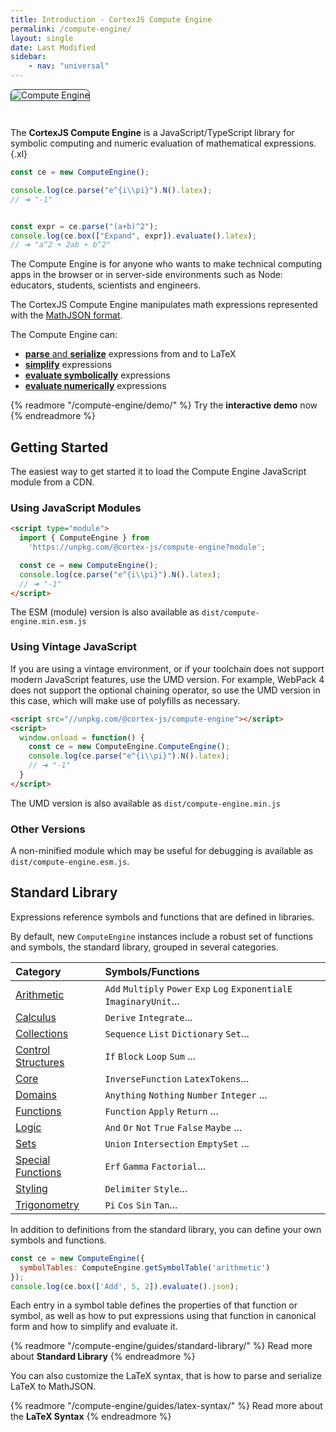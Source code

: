 ```yaml
---
title: Introduction - CortexJS Compute Engine
permalink: /compute-engine/
layout: single
date: Last Modified
sidebar:
    - nav: "universal"
---
```


<img alt="Compute Engine" class='full-width' src='/assets/Compute-Engine-2.jpg' style='border-radius:8px 8px 0 0 ; border:1px solid #203346; margin-bottom: 2em'>

The **CortexJS Compute Engine** is a JavaScript/TypeScript library for symbolic
computing and numeric evaluation of mathematical expressions.{.xl}

```ts
const ce = new ComputeEngine();

console.log(ce.parse("e^{i\\pi}").N().latex);
// ➔ "-1"


const expr = ce.parse("(a+b)^2");
console.log(ce.box(["Expand", expr]).evaluate().latex);
// ➔ "a^2 + 2ab + b^2"

```

The Compute Engine is for anyone who wants to make technical computing apps 
in the browser or in server-side environments such as Node: educators, 
students, scientists and engineers.

The CortexJS Compute Engine manipulates math expressions represented with the <a href ="/math-json/">MathJSON format</a>.


The Compute Engine can:
- <a href="/compute-engine/guides/latex-syntax/">**parse** and **serialize**</a> expressions from and to LaTeX
- <a href="/compute-engine/guides/simplify/">**simplify**</a> expressions
- <a href="/compute-engine/guides/evaluate/">**evaluate symbolically**</a> expressions
- <a href="/compute-engine/guides/numeric-evaluation/">**evaluate numerically**</a> expressions

{% readmore "/compute-engine/demo/" %}
Try the **interactive demo** now
{% endreadmore %}


## Getting Started

The easiest way to get started it to load the Compute Engine JavaScript module
from a CDN.


### Using JavaScript Modules

```html
<script type="module">
  import { ComputeEngine } from 
    'https://unpkg.com/@cortex-js/compute-engine?module';

  const ce = new ComputeEngine();
  console.log(ce.parse("e^{i\\pi}").N().latex);
  // ➔ "-1"
</script>

```

The ESM (module) version is also available as `dist/compute-engine.min.esm.js` 


### Using Vintage JavaScript

If you are using a vintage environment, or if your toolchain does not support
modern JavaScript features, use the UMD version. For example, WebPack 4 does 
not support the optional chaining operator, so use the UMD version in this case,
which will make use of polyfills as necessary.


```html
<script src="//unpkg.com/@cortex-js/compute-engine"></script>
<script>
  window.onload = function() {
    const ce = new ComputeEngine.ComputeEngine();
    console.log(ce.parse("e^{i\\pi}").N().latex);
    // ➔ "-1"
  }
</script>
```
The UMD version is also available as `dist/compute-engine.min.js` 

### Other Versions

A non-minified module which may  be useful for debugging is available as
`dist/compute-engine.esm.js`.

## Standard Library

Expressions reference symbols and functions that are defined in libraries.

By default, new `ComputeEngine` instances include a robust set of
functions and symbols, the standard library, grouped in several categories.

<div class=symbols-table>

| Category | Symbols/Functions |
|:---|:---|
| [Arithmetic](/compute-engine/reference/arithmetic/) | `Add` `Multiply` `Power` `Exp` `Log` `ExponentialE` `ImaginaryUnit`...|
| [Calculus](/compute-engine/reference/calculus/) | `Derive` `Integrate`...|
| [Collections](/compute-engine/reference/collections/)| `Sequence` `List` `Dictionary` `Set`... |
| [Control Structures](/compute-engine/reference/control-structures/) | `If` `Block` `Loop` `Sum`  ... |
| [Core](/compute-engine/reference/core/) |`InverseFunction` `LatexTokens`... |
| [Domains](/compute-engine/reference/domains/) | `Anything` `Nothing` `Number` `Integer` ... |
| [Functions](/compute-engine/reference/functions/) | `Function` `Apply` `Return`  ... |
| [Logic](/compute-engine/reference/logic/) |`And` `Or` `Not` `True` `False` `Maybe` ...|
| [Sets](/compute-engine/reference/sets/) | `Union` `Intersection` `EmptySet` ...|
| [Special Functions](/compute-engine/reference/special-functions/) | `Erf` `Gamma` `Factorial`...|
| [Styling](/compute-engine/reference/styling/) | `Delimiter` `Style`...|
| [Trigonometry](/compute-engine/reference/trigonometry/)  | `Pi` `Cos` `Sin` `Tan`...| 

</div>


In addition to definitions from the standard library, you can define your 
own symbols and functions.

```js
const ce = new ComputeEngine({
  symbolTables: ComputeEngine.getSymbolTable('arithmetic')
});
console.log(ce.box(['Add', 5, 2]).evaluate().json);
```

Each entry in a symbol table defines the properties of that function or
symbol, as well as how to put expressions using that function in canonical form 
and how to simplify and evaluate it.

{% readmore "/compute-engine/guides/standard-library/" %}
Read more about <strong>Standard Library</strong>
{% endreadmore %}



You can also customize the LaTeX syntax, that is how to parse and serialize 
LaTeX to MathJSON.

{% readmore "/compute-engine/guides/latex-syntax/" %}
Read more about the <strong>LaTeX Syntax</strong>
{% endreadmore %}
